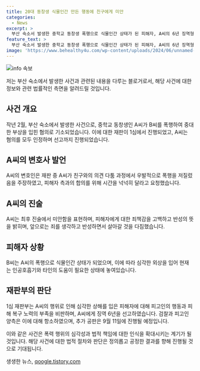 ```yaml
---
title: 20대 동창생 식물인간 만든 행동에 친구에게 미안
categories:
  - News
excerpt: >
  부산 숙소서 발생한 중학교 동창생 폭행으로 식물인간 상태가 된 피해자, A씨의 6년 징역형에 항소가 이뤄졌다. A씨는 친구에게 미안하다며 우발적 사정을 호소했고, 피해자의 가족은 가해자의 사숙을 비판했다. 1심은 A씨에게 징역 6년을 선고했으며, 이에 대해 검찰과 A씨 양측이 항소했다. 종합하여, A씨의 항소 공판은 오는 9월 11일에 열린다. A씨는 피해자에게 사과하고, 피해를 복구하려는 노력을 부족히 했다는 지적이 있다.
feature_text: >
  부산 숙소서 발생한 중학교 동창생 폭행으로 식물인간 상태가 된 피해자, A씨의 6년 징역형에 항소가 이뤄졌다. A씨는 친구에게 미안하다며 우발적 사정을 호소했고, 피해자의 가족은 가해자의 사숙을 비판했다. 1심은 A씨에게 징역 6년을 선고했으며, 이에 대해 검찰과 A씨 양측이 항소했다. 종합하여, A씨의 항소 공판은 오는 9월 11일에 열린다. A씨는 피해자에게 사과하고, 피해를 복구하려는 노력을 부족히 했다는 지적이 있다.
image: 'https://www.behealthy4u.com/wp-content/uploads/2024/06/unnamed-file.png'
---
```


<p><img src="https://www.behealthy4u.com/wp-content/uploads/2024/06/unnamed-file.png" alt="info 속보" /></p>

<p>저는 부산 숙소에서 발생한 사건과 관련된 내용을 다루는 블로거로서, 해당 사건에 대한 정보와 관련 법률적인 측면을 알려드릴 것입니다.</p>

<h2 data-ke-size="size26">사건 개요</h2>

<p data-ke-size="size16">작년 2월, 부산 숙소에서 발생한 사건으로, 중학교 동창생인 A씨가 B씨를 폭행하여 중대한 부상을 입힌 혐의로 기소되었습니다. 이에 대한 재판이 1심에서 진행되었고, A씨는 혐의를 모두 인정하며 선고까지 진행되었습니다.</p>

<h2 data-ke-size="size26">A씨의 변호사 발언</h2>

<p data-ke-size="size16">A씨의 변호인은 재판 중 A씨가 친구와의 의견 다툼 과정에서 우발적으로 폭행을 저질렀음을 주장하였고, 피해자 측과의 합의를 위해 시간을 넉넉히 달라고 요청했습니다.</p>

<h2 data-ke-size="size26">A씨의 진술</h2>

<p data-ke-size="size16">A씨는 최후 진술에서 미안함을 표현하며, 피해자에게 대한 죄책감을 고백하고 반성의 뜻을 밝히며, 앞으로는 죄를 생각하고 반성하면서 살아갈 것을 다짐했습니다.</p>

<h2 data-ke-size="size26">피해자 상황</h2>

<p data-ke-size="size16">B씨는 A씨의 폭행으로 식물인간 상태가 되었으며, 이에 따라 심각한 외상을 입어 현재는 인공호흡기와 타인의 도움이 필요한 상태에 놓여있습니다.</p>

<h2 data-ke-size="size26">재판부의 판단</h2>

<p data-ke-size="size16">1심 재판부는 A씨의 행위로 인해 심각한 상해를 입은 피해자에 대해 피고인의 행동과 피해 복구 노력의 부족을 비판하며, A씨에게 징역 6년을 선고하였습니다. 검찰과 피고인 양측은 이에 대해 항소하였으며, 추가 공판은 9월 11일에 진행될 예정입니다.</p>

<p>이와 같은 사건은 폭력 행위의 심각성과 법적 책임에 대한 인식을 확대시키는 계기가 될 것입니다. 해당 사건에 대한 법적 절차와 판단은 정의롭고 공정한 결과를 향해 진행될 것으로 기대됩니다.</p>
생생한 뉴스, <a href="https://qoogle.tistory.com" rel="dofollow">qoogle.tistory.com</a>


